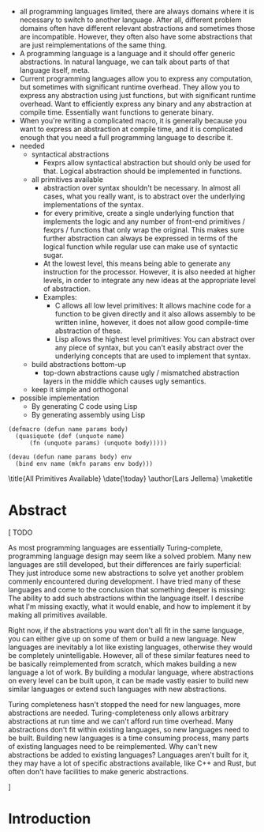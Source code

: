 - all programming languages limited, there are always domains where it is
  necessary to switch to another language. After all, different problem domains
  often have different relevant abstractions and sometimes those are
  incompatible. However, they often also have some abstractions that are just
  reimplementations of the same thing.
- A programming language is a language and it should offer generic abstractions.
  In natural language, we can talk about parts of that language itself, meta.
- Current programming languages allow you to express any computation, but
  sometimes with significant runtime overhead. They allow you to express any
  abstraction using just functions, but with significant runtime overhead. Want
  to efficiently express any binary and any abstraction at compile time.
  Essentially want functions to generate binary.
- When you're writing a complicated macro, it is generally because you want to
  express an abstraction at compile time, and it is complicated enough that you
  need a full programming language to describe it.
- needed
	- syntactical abstractions
		- Fexprs allow syntactical abstraction but should only be used for that.
		  Logical abstraction should be implemented in functions.
	- all primitives available
		- abstraction over syntax shouldn't be necessary. In almost all cases,
		  what you really want, is to abstract over the underlying
		  implementations of the syntax.
		- for every primitive, create a single underlying function that
		  implements the logic and any number of front-end primitives / fexprs /
		  functions that only wrap the original. This makes sure further
		  abstraction can always be expressed in terms of the logical function
		  while regular use can make use of syntactic sugar.
		- At the lowest level, this means being able to generate any instruction
		  for the processor. However, it is also needed at higher levels, in
		  order to integrate any new ideas at the appropriate level of
		  abstraction.
		- Examples:
			- C allows all low level primitives: It allows machine code for a
			  function to be given directly and it also allows assembly to be
			  written inline, however, it does not allow good compile-time
			  abstraction of these.
			- Lisp allows the highest level primitives: You can abstract over
			  any piece of syntax, but you can't easily abstract over the
			  underlying concepts that are used to implement that syntax.
	- build abstractions bottom-up
		- top-down abstractions cause ugly / mismatched abstraction layers in
		  the middle which causes ugly semantics.
	- keep it simple and orthogonal
- possible implementation
	- By generating C code using Lisp
	- By generating assembly using Lisp

```
(defmacro (defun name params body)
  (quasiquote (def (unquote name)
      (fn (unquote params) (unquote body)))))
```

```
(devau (defun name params body) env
  (bind env name (mkfn params env body)))
```

\title{All Primitives Available}
\date{\today}
\author{Lars Jellema}
\maketitle

# Abstract

[ TODO

As most programming languages are essentially Turing-complete, programming
language design may seem like a solved problem. Many new languages are still
developed, but their differences are fairly superficial: They just introduce
some new abstractions to solve yet another problem commenly encountered during
development. I have tried many of these languages and come to the conclusion
that something deeper is missing: The ability to add such abstractions within
the language itself. I describe what I'm missing exactly, what it would enable,
and how to implement it by making all primitives available.

Right now, if the abstractions you want don't all fit in the same language, you
can either give up on some of them or build a new language. New languages are
inevitably a lot like existing languages, otherwise they would be completely
unintelligable. However, all of these similar features need to be basically
reimplemented from scratch, which makes building a new language a lot of work.
By building a modular language, where abstractions on every level can be built
upon, it can be made vastly easier to build new similar languages or extend such
languages with new abstractions.

Turing completeness hasn't stopped the need for new languages, more abstractions
are needed. Turing-completeness only allows arbitrary abstractions at run time
and we can't afford run time overhead. Many abstractions don't fit within
existing languages, so new languages need to be built. Building new languages is
a time consuming process, many parts of existing languages need to be
reimplemented. Why can't new abstractions be added to existing languages?
Languages aren't built for it, they may have a lot of specific abstractions
available, like C++ and Rust, but often don't have facilities to make generic
abstractions.

]

# Introduction
